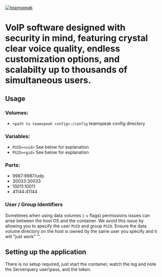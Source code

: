 [appurl]: https://teamspeak.com
[![teamspeak](http://teamspeak.com/assets/images/logos/teamspeak.png)][appurl]

# VoIP software designed with security in mind, featuring crystal clear voice quality, endless customization options, and scalabilty up to thousands of simultaneous users.

## Usage

### Volumes:
* `<path to teamspeak config>:/config` teamspeak config directory

### Variables:
* `PUID=<uid>` See below for explanation
* `PGID=<gid>` See below for explanation

### Ports:
* 9987:9987/udp
* 30033:30033
* 10011:10011
* 41144:41144

### User / Group Identifiers

Sometimes when using data volumes (`-v` flags) permissions issues can arise between the host OS and the container. We avoid this issue by allowing you to specify the user `PUID` and group `PGID`. Ensure the data volume directory on the host is owned by the same user you specify and it will "just work" ™.

## Setting up the application

There is no setup required, just start the container, watch the log and note the Serverquery user\pass, and the token.

